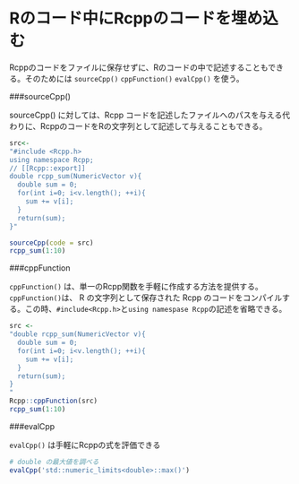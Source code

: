 # Rのコード中にRcppのコードを埋め込む

Rcppのコードをファイルに保存せずに、Rのコードの中で記述することもできる。そのためには `sourceCpp()` `cppFunction()` `evalCpp()` を使う。

###sourceCpp()

sourceCpp() に対しては、Rcpp コードを記述したファイルへのパスを与える代わりに、RcppのコードをRの文字列として記述して与えることもできる。

```R
src<-
"#include <Rcpp.h>
using namespace Rcpp;
// [[Rcpp::export]]
double rcpp_sum(NumericVector v){
  double sum = 0;
  for(int i=0; i<v.length(); ++i){
    sum += v[i];
  }
  return(sum);
}"

sourceCpp(code = src)
rcpp_sum(1:10)
```

###cppFunction

`cppFunction()` は、単一のRcpp関数を手軽に作成する方法を提供する。`cppFunction()`は、 R の文字列として保存された Rcpp のコードをコンパイルする。この時、`#include<Rcpp.h>`と`using namespase Rcpp`の記述を省略できる。

```r
src <-
"double rcpp_sum(NumericVector v){
  double sum = 0;
  for(int i=0; i<v.length(); ++i){
    sum += v[i];
  }
  return(sum);
}
"
Rcpp::cppFunction(src)
rcpp_sum(1:10)
```

###evalCpp

`evalCpp()` は手軽にRcppの式を評価できる

```r
# double の最大値を調べる
evalCpp('std::numeric_limits<double>::max()')



```